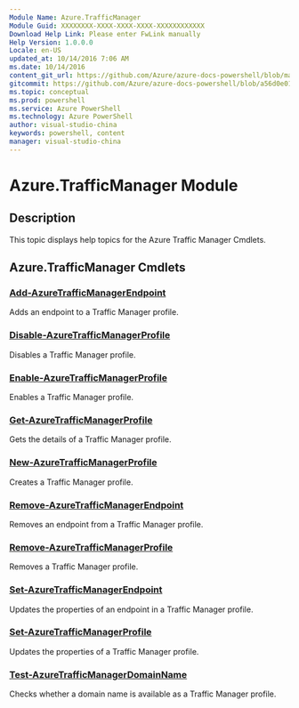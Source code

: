 ```yaml
---
Module Name: Azure.TrafficManager
Module Guid: XXXXXXXX-XXXX-XXXX-XXXX-XXXXXXXXXXXX
Download Help Link: Please enter FwLink manually
Help Version: 1.0.0.0
Locale: en-US
updated_at: 10/14/2016 7:06 AM
ms.date: 10/14/2016
content_git_url: https://github.com/Azure/azure-docs-powershell/blob/master/azureps-cmdlets-docs/ServiceManagement/Azure.TrafficManager/v1.0/CmdletMDs/Azure.TrafficManager.md
gitcommit: https://github.com/Azure/azure-docs-powershell/blob/a56d0e01e65c2c33aa2af13dd29addc94ead6e88/azureps-cmdlets-docs/ServiceManagement/Azure.TrafficManager/v1.0/CmdletMDs/Azure.TrafficManager.md
ms.topic: conceptual
ms.prod: powershell
ms.service: Azure PowerShell
ms.technology: Azure PowerShell
author: visual-studio-china
keywords: powershell, content
manager: visual-studio-china
---
```


# Azure.TrafficManager Module
## Description
This topic displays help topics for the Azure Traffic Manager Cmdlets. 

## Azure.TrafficManager Cmdlets
### [Add-AzureTrafficManagerEndpoint](Add-AzureTrafficManagerEndpoint.md)
Adds an endpoint to a Traffic Manager profile.


### [Disable-AzureTrafficManagerProfile](Disable-AzureTrafficManagerProfile.md)
Disables a Traffic Manager profile.


### [Enable-AzureTrafficManagerProfile](Enable-AzureTrafficManagerProfile.md)
Enables a Traffic Manager profile.


### [Get-AzureTrafficManagerProfile](Get-AzureTrafficManagerProfile.md)
Gets the details of a Traffic Manager profile.


### [New-AzureTrafficManagerProfile](New-AzureTrafficManagerProfile.md)
Creates a Traffic Manager profile.


### [Remove-AzureTrafficManagerEndpoint](Remove-AzureTrafficManagerEndpoint.md)
Removes an endpoint from a Traffic Manager profile.


### [Remove-AzureTrafficManagerProfile](Remove-AzureTrafficManagerProfile.md)
Removes a Traffic Manager profile.


### [Set-AzureTrafficManagerEndpoint](Set-AzureTrafficManagerEndpoint.md)
Updates the properties of an endpoint in a Traffic Manager profile.


### [Set-AzureTrafficManagerProfile](Set-AzureTrafficManagerProfile.md)
Updates the properties of a Traffic Manager profile.


### [Test-AzureTrafficManagerDomainName](Test-AzureTrafficManagerDomainName.md)
Checks whether a domain name is available as a Traffic Manager profile.




